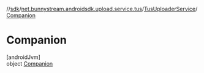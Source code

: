 //[sdk](../../../../index.md)/[net.bunnystream.androidsdk.upload.service.tus](../../index.md)/[TusUploaderService](../index.md)/[Companion](index.md)

# Companion

[androidJvm]\
object [Companion](index.md)
